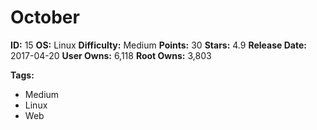 # October

**ID:** 15
**OS:** Linux
**Difficulty:** Medium
**Points:** 30
**Stars:** 4.9
**Release Date:** 2017-04-20
**User Owns:** 6,118
**Root Owns:** 3,803

**Tags:**
- Medium
- Linux
- Web

